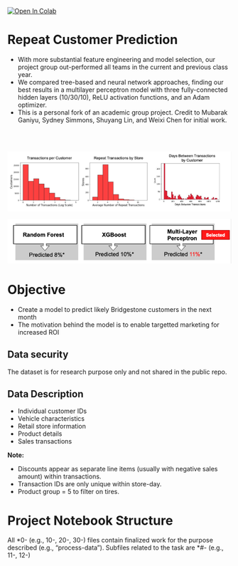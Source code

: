 [![Open In Colab](https://colab.research.google.com/assets/colab-badge.svg)](https://colab.research.google.com/github/sheacon/repeat_customers)


# Repeat Customer Prediction

- With more substantial feature engineering and model selection, our project group out-performed all teams in the current and previous class year.
- We compared tree-based and neural network approaches, finding our best results in a multilayer perceptron model with three fully-connected hidden layers (10/30/10), ReLU activation functions, and an Adam optimizer.
- This is a personal fork of an academic group project. Credit to Mubarak Ganiyu, Sydney Simmons, Shuyang Lin, and Weixi Chen for initial work.

<br>
<br>

![eda](readme_images/eda.png)

![models](readme_images/models.png)

# Objective

- Create a model to predict likely Bridgestone customers in the next month
- The motivation behind the model is to enable targetted marketing for increased ROI

## Data security
The dataset is for research purpose only and not shared in the public repo.

## Data Description

- Individual customer IDs
- Vehicle characteristics
- Retail store information
- Product details
- Sales transactions

**Note:**
- Discounts appear as separate line items (usually with negative sales amount) within transactions.
- Transaction IDs are only unique within store-day.
- Product group = 5 to filter on tires. 

# Project Notebook Structure
All *0- (e.g., 10-, 20-, 30-) files contain finalized work for the purpose described (e.g., “process-data”). Subfiles related to the task are *#- (e.g., 11-, 12-)
